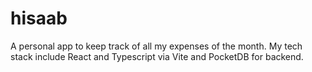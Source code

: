 # hisaab
A personal app to keep track of all my expenses of the month. My tech stack include React and Typescript via Vite and PocketDB for backend.

